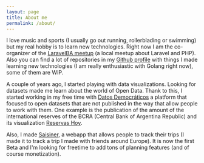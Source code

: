 ```yaml
---
layout: page
title: About me
permalink: /about/
---
```


I love music and sports (I usually go out running, rollerblading or swimming) but my real hobby is to learn new technologies. Right now I am the co-organizer of the [LaravelBA meetup](http://laravelba.com.ar) (a local meetup about Laravel and PHP). Also you can find a lot of repositories in my [Github profile](http://github.com/glena) with things I made learning new technologies (I am really enthusiastic with Golang right now), some of them are WIP.

A couple of years ago, I started playing with data visualizations. Looking for datasets made me learn about the world of Open Data. Thank to this, I started working in my free time with [Datos Democráticos](http://datosdemocraticos.com.ar) a platform that focused to open datasets that are not published in the way that allow people to work with them. One example is the publication of the amount of the international reserves of the BCRA (Central Bank of Argentina Republic) and its visualization [Reservas Hoy](http://reservashoy.com.ar).

Also, I made [Saisiner](http://saisiner.com), a webapp that allows people to track their trips (I made it to track a trip I made with friends around Europe). It is now the first Beta and I'm looking for freetime to add tons of planning features (and of course monetization).
